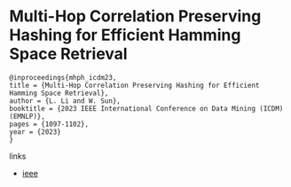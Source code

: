# Multi-Hop Correlation Preserving Hashing for Efficient Hamming Space Retrieval

```
@inproceedings{mhph_icdm23,
title = {Multi-Hop Correlation Preserving Hashing for Efficient Hamming Space Retrieval},
author = {L. Li and W. Sun},
booktitle = {2023 IEEE International Conference on Data Mining (ICDM) (EMNLP)},
pages = {1097-1102},
year = {2023}
}
```

links
- [ieee](https://doi.org/10.1109/ICDM58522.2023.00130)
